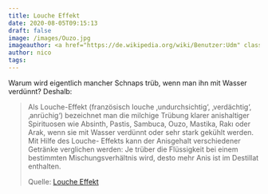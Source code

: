 ```yaml
---
title: Louche Effekt
date: 2020-08-05T09:15:13
draft: false
image: /images/Ouzo.jpg
imageauthor: <a href="https://de.wikipedia.org/wiki/Benutzer:Udm" class="extiw" title="de:Benutzer:Udm">de:Benutzer:Udm</a>,
author: nico
tags: 
---
```


Warum wird eigentlich mancher Schnaps trüb, wenn man ihn mit Wasser verdünnt? Deshalb:

> Als Louche-Effekt (französisch louche ‚undurchsichtig‘, ‚verdächtig‘,
> ‚anrüchig‘) bezeichnet man die milchige Trübung klarer anishaltiger
> Spirituosen wie Absinth, Pastis, Sambuca, Ouzo, Mastika, Rakı oder Arak, wenn
> sie mit Wasser verdünnt oder sehr stark gekühlt werden. Mit Hilfe des Louche-
> Effekts kann der Anisgehalt verschiedener Getränke verglichen werden: Je
> trüber die Flüssigkeit bei einem bestimmten Mischungsverhältnis wird, desto
> mehr Anis ist im Destillat enthalten.
>
> Quelle: [Louche Effekt](https://de.wikipedia.org/wiki/Louche-Effekt)
